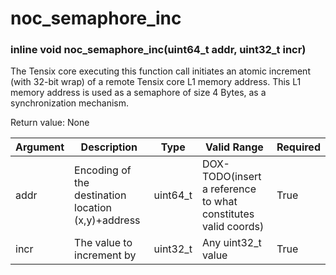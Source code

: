 # noc_semaphore_inc

### inline void noc_semaphore_inc(uint64_t addr, uint32_t incr)

The Tensix core executing this function call initiates an atomic increment (with 32-bit wrap) of a remote Tensix core L1 memory address. This L1 memory address is used as a semaphore of size 4 Bytes, as a synchronization mechanism.

Return value: None

| Argument      | Description                                        | Type      | Valid Range                                                   | Required       |
|---------------|----------------------------------------------------|-----------|---------------------------------------------------------------|----------------|
| addr          | Encoding of the destination location (x,y)+address | uint64_t  | DOX-TODO(insert a reference to what constitutes valid coords) | True           |
| incr          | The value to increment by                          | uint32_t  | Any uint32_t value                                            | True           |
